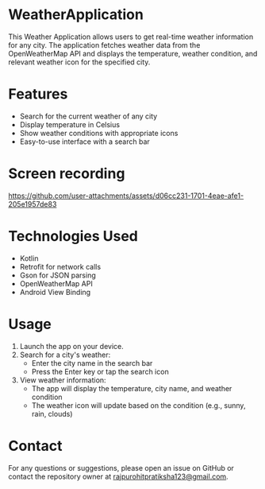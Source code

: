# WeatherApplication
This Weather Application allows users to get real-time weather information for any city. The application fetches weather data from the OpenWeatherMap API and displays the temperature, weather condition, and relevant weather icon for the specified city.
# Features
* Search for the current weather of any city
* Display temperature in Celsius
* Show weather conditions with appropriate icons
* Easy-to-use interface with a search bar

# Screen recording 
 https://github.com/user-attachments/assets/d06cc231-1701-4eae-afe1-205e1957de83

  
# Technologies Used
* Kotlin
* Retrofit for network calls
* Gson for JSON parsing
* OpenWeatherMap API
* Android View Binding
      
# Usage
1. Launch the app on your device.
2. Search for a city's weather:
    - Enter the city name in the search bar
    -  Press the Enter key or tap the search icon
4. View weather information:
     - The app will display the temperature, city name, and weather condition
     - The weather icon will update based on the condition (e.g., sunny, rain, clouds)

# Contact
For any questions or suggestions, please open an issue on GitHub or contact the repository owner at rajpurohitpratiksha123@gmail.com.

